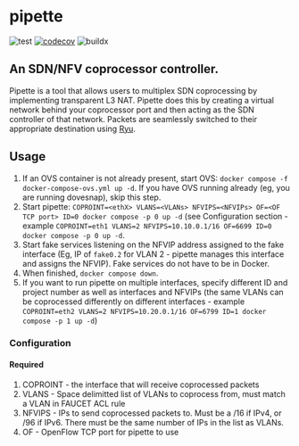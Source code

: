 # pipette
![test](https://github.com/IQTLabs/pipette/workflows/test/badge.svg) [![codecov](https://codecov.io/gh/IQTLabs/pipette/branch/main/graph/badge.svg)](https://codecov.io/gh/IQTLabs/pipette) ![buildx](https://github.com/IQTLabs/pipette/workflows/buildx/badge.svg)

## An SDN/NFV coprocessor controller.
Pipette is a tool that allows users to multiplex SDN coprocessing by implementing transparent L3 NAT. Pipette does this by creating a virtual network behind your coprocessor port and then acting as the SDN controller of that network. Packets are seamlessly switched to their appropriate destination using [Ryu](https://osrg.github.io/ryu/).

## Usage

 1. If an OVS container is not already present, start OVS: `docker compose -f docker-compose-ovs.yml up -d`. If you have OVS running already (eg, you are running dovesnap), skip this step.
 1. Start pipette: `COPROINT=<ethX> VLANS=<VLANs> NFVIPS=<NFVIPs> OF=<OF TCP port> ID=0 docker compose -p 0 up -d` (see Configuration section - example `COPROINT=eth1 VLANS=2 NFVIPS=10.10.0.1/16 OF=6699 ID=0 docker compose -p 0 up -d`.
 1. Start fake services listening on the NFVIP address assigned to the fake interface (Eg, IP of `fake0.2` for VLAN 2 - pipette manages this interface and assigns the NFVIP). Fake services do not have to be in Docker.
 1. When finished, `docker compose down`.
 1. If you want to run pipette on multiple interfaces, specify different ID and project number as well as interfaces and NFVIPs (the same VLANs can be coprocessed differently on different interfaces - example `COPROINT=eth2 VLANS=2 NFVIPS=10.20.0.1/16 OF=6799 ID=1 docker compose -p 1 up -d`)

### Configuration
#### Required
 1. COPROINT - the interface that will receive coprocessed packets
 1. VLANS - Space delimitted list of VLANs to coprocess from, must match a VLAN in FAUCET ACL rule
 1. NFVIPS - IPs to send coprocessed packets to. Must be a /16 if IPv4, or /96 if IPv6. There must be the same number of IPs in the list as VLANs.
 1. OF - OpenFlow TCP port for pipette to use
